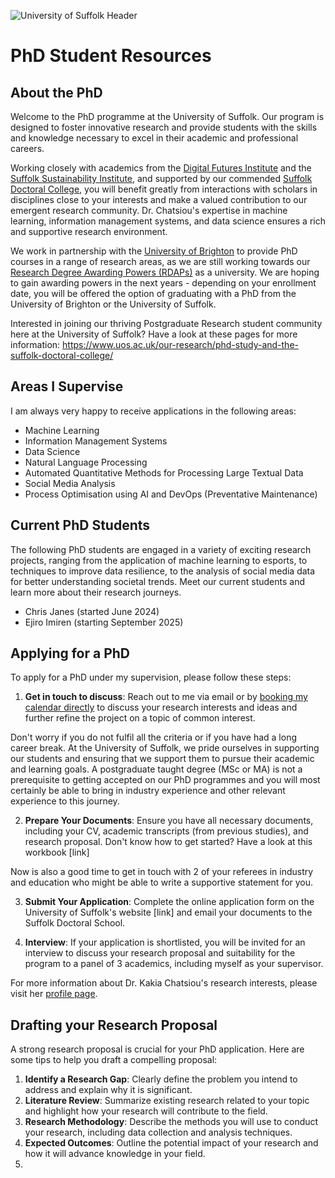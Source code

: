 <!--![Dr. Kakia Chatsiou's Academic Hub](https://github.com/UoS-KakiasCourses/.github/assets/10551558/724158b2-9832-456b-8cad-9c341bced94d)

![image](https://github.com/user-attachments/assets/ab245c41-f62e-47d9-a299-4096a1e756aa)
![image](https://github.com/user-attachments/assets/9e3bb0f2-3afe-4861-a7fb-64cb80ceaef4)-->

![University of Suffolk Header](https://github.com/user-attachments/assets/040dcc4b-4624-4e3f-bacd-c98e55f16444)



# PhD Student Resources

## About the PhD
Welcome to the PhD programme at the University of Suffolk. Our program is designed to foster innovative research and provide students with the skills and knowledge necessary to excel in their academic and professional careers. 

Working closely with academics from the [Digital Futures Institute](https://www.uos.ac.uk/our-research/research-institutes/digital-futures-institute/) and the [Suffolk Sustainability Institute](https://www.uos.ac.uk/our-research/research-institutes/suffolk-sustainability-institute-ssi/), and supported by our commended [Suffolk Doctoral College](https://www.uos.ac.uk/our-research/phd-study-and-the-suffolk-doctoral-college/suffolk-doctoral-college/), you will benefit greatly from interactions with scholars in disciplines close to your interests and make a valued contribution to our emergent research community. Dr. Chatsiou's expertise in machine learning, information management systems, and data science ensures a rich and supportive research environment.

We work in partnership with the [University of Brighton](https://www.brighton.ac.uk/research/postgraduate-research-degrees/index.aspx) to provide PhD courses in a range of research areas, as we are still working towards our [Research Degree Awarding Powers (RDAPs)](https://www.officeforstudents.org.uk/news-blog-and-events/press-and-media/ofs-publishes-new-guidance-on-degree-awarding-powers/) as a university. We are hoping to gain awarding powers in the next years - depending on your enrollment date, you will be offered the option of graduating with a PhD from the University of Brighton or the University of Suffolk.

Interested in joining our thriving Postgraduate Research student community here at the University of Suffolk? Have a look at these pages for more information: https://www.uos.ac.uk/our-research/phd-study-and-the-suffolk-doctoral-college/

## Areas I Supervise
I am always very happy to receive applications in the following areas: 
- Machine Learning
- Information Management Systems
- Data Science
- Natural Language Processing
- Automated Quantitative Methods for Processing Large Textual Data
- Social Media Analysis
- Process Optimisation using AI and DevOps (Preventative Maintenance)

## Current PhD Students
The following PhD students are engaged in a variety of exciting research projects, ranging from the application of machine learning to esports, to techniques to improve data resilience, to the analysis of social media data for better understanding societal trends. Meet our current students and learn more about their research journeys.

* Chris Janes (started June 2024)
* Ejiro Imiren (starting September 2025)

## Applying for a PhD
To apply for a PhD under my supervision, please follow these steps:

1. **Get in touch to discuss**: Reach out to me via email or by [booking my calendar directly](https://outlook.office.com/bookwithme/user/90ad647b2ee3423ea75829c521f69bfd@UOS.AC.UK/meetingtype/LDsa_BznLkKkQCJbf0jmLQ2?bookingcode=4076a5c5-d72f-4a63-8b58-09ad0d65c431&anonymous&ep=mlink) to discuss your research interests and ideas and further refine the project on a topic of common interest.

Don't worry if you do not fulfil all the criteria or if you have had a long career break. At the University of Suffolk, we pride ourselves in supporting our students and ensuring that we support them to pursue their academic and learning goals. A postgraduate taught degree (MSc or MA) is not a prerequisite to getting accepted on our PhD programmes and you will most certainly be able to bring in industry experience and other relevant experience to this journey.

2. **Prepare Your Documents**: Ensure you have all necessary documents, including your CV, academic transcripts (from previous studies), and research proposal. Don't know how to get started? Have a look at this workbook [link]

Now is also a good time to get in touch with 2 of your referees in industry and education who might be able to write a supportive statement for you.

3. **Submit Your Application**: Complete the online application form on the University of Suffolk's website [link] and email your documents to the Suffolk Doctoral School.
   
5. **Interview**: If your application is shortlisted, you will be invited for an interview to discuss your research proposal and suitability for the program to a panel of 3 academics, including myself as your supervisor.

For more information about Dr. Kakia Chatsiou's research interests, please visit her [profile page](https://www.uos.ac.uk/people/dr-kakia-chatsiou/).

## Drafting your Research Proposal
A strong research proposal is crucial for your PhD application. Here are some tips to help you draft a compelling proposal:
1. **Identify a Research Gap**: Clearly define the problem you intend to address and explain why it is significant. 
2. **Literature Review**: Summarize existing research related to your topic and highlight how your research will contribute to the field.
3. **Research Methodology**: Describe the methods you will use to conduct your research, including data collection and analysis techniques.
4. **Expected Outcomes**: Outline the potential impact of your research and how it will advance knowledge in your field.
5. 


